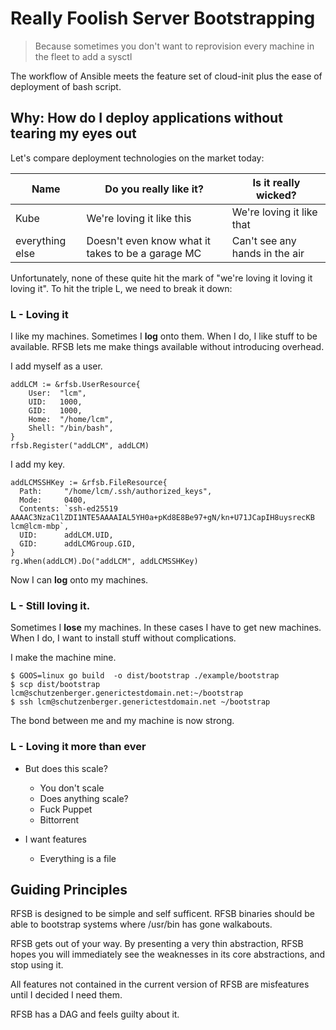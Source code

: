 # Really Foolish Server Bootstrapping

> Because sometimes you don't want to reprovision every machine in the fleet to add a sysctl

The workflow of Ansible meets the feature set of cloud-init plus the ease of deployment of bash script.


## Why: How do I deploy applications without tearing my eyes out

Let's compare deployment technologies on the market today:

| Name | Do you really like it? | Is it really wicked? |
| - | - | - |
| Kube | We're loving it like this | We're loving it like that |
| everything else | Doesn't even know what it takes to be a garage MC | Can't see any hands in the air |

Unfortunately, none of these quite hit the mark of "we're loving it loving it loving it". To hit the triple L, we need to break it down:

### L - Loving it

I like my machines. Sometimes I **log** onto them. When I do, I like stuff to be available. RFSB lets me make things available without introducing overhead. 

I add myself as a user.

```
addLCM := &rfsb.UserResource{
    User:  "lcm",
    UID:   1000,
    GID:   1000,
    Home:  "/home/lcm",
    Shell: "/bin/bash",
}
rfsb.Register("addLCM", addLCM)
```

I add my key.

```
addLCMSSHKey := &rfsb.FileResource{
  Path:     "/home/lcm/.ssh/authorized_keys",
  Mode:     0400,
  Contents: `ssh-ed25519 AAAAC3NzaC1lZDI1NTE5AAAAIAL5YH0a+pKd8E8Be97+gN/kn+U71JCapIH8uysrecKB lcm@lcm-mbp`,
  UID:      addLCM.UID,
  GID:      addLCMGroup.GID,
}
rg.When(addLCM).Do("addLCM", addLCMSSHKey)
```

Now I can **log** onto my machines.

### L - Still loving it.

Sometimes I **lose** my machines. In these cases I have to get new machines. When I do, I want to install stuff without complications.

I make the machine mine.

```
$ GOOS=linux go build  -o dist/bootstrap ./example/bootstrap
$ scp dist/bootstrap lcm@schutzenberger.generictestdomain.net:~/bootstrap
$ ssh lcm@schutzenberger.generictestdomain.net ~/bootstrap
```

The bond between me and my machine is now strong.

### L - Loving it more than ever

- But does this scale?
  - You don't scale
  - Does anything scale?
  - Fuck Puppet
  - Bittorrent

- I want features
  - Everything is a file

## Guiding Principles

RFSB is designed to be simple and self sufficent. RFSB binaries should be able to bootstrap systems where /usr/bin has gone walkabouts.

RFSB gets out of your way. By presenting a very thin abstraction, RFSB hopes you will immediately see the weaknesses in its core abstractions, and stop using it.

All features not contained in the current version of RFSB are misfeatures until I decided I need them.

RFSB has a DAG and feels guilty about it.
